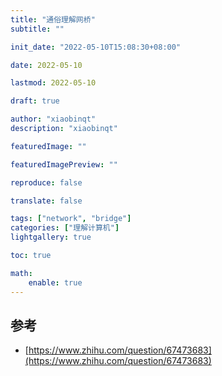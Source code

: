 ```yaml
---
title: "通俗理解网桥"
subtitle: ""

init_date: "2022-05-10T15:08:30+08:00"

date: 2022-05-10

lastmod: 2022-05-10

draft: true

author: "xiaobinqt"
description: "xiaobinqt"

featuredImage: ""

featuredImagePreview: ""

reproduce: false

translate: false

tags: ["network", "bridge"]
categories: ["理解计算机"]
lightgallery: true

toc: true

math:
    enable: true
---
```


<!-- author： xiaobinqt -->
<!-- email： xiaobinqt@163.com -->
<!-- https://xiaobinqt.github.io -->
<!-- https://www.xiaobinqt.cn -->

## 参考

+ [https://www.zhihu.com/question/67473683](https://www.zhihu.com/question/67473683)





